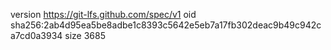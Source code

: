 version https://git-lfs.github.com/spec/v1
oid sha256:2ab4d95ea5be8adbe1c8393c5642e5eb7a17fb302deac9b49c942ca7cd0a3934
size 3685
